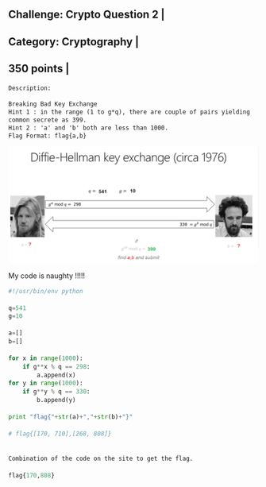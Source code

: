 Challenge: Crypto Question 2 |
----------------------------------------
Category: Cryptography |
----------------------------------------
350 points |
----------------------------------------


```
Description:

Breaking Bad Key Exchange
Hint 1 : in the range (1 to g*q), there are couple of pairs yielding common secrete as 399.
Hint 2 : 'a' and 'b' both are less than 1000.
Flag Format: flag{a,b}
```

<img src="./files/cryptopuzzle2.png">

My code is naughty !!!!!

```python
#!/usr/bin/env python

q=541
g=10

a=[]
b=[]

for x in range(1000):
    if g**x % q == 298:
        a.append(x)
for y in range(1000):
    if g**y % q == 330:
        b.append(y)

print "flag{"+str(a)+","+str(b)+"}"

# flag{[170, 710],[268, 808]}


Combination of the code on the site to get the flag.

flag{170,808}

```
